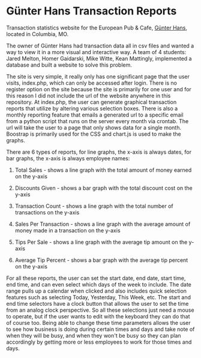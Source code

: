 # Günter Hans Transaction Reports
Transaction statistics website for the European Pub &amp; Cafe, <a href="http://www.gunterhans.com/">Günter Hans</a>, located in Columbia, MO.

The owner of Günter Hans had transaction data all in csv files and wanted a way to view it in a more visual and interactive way. A team of 4 students: Jared Melton, Homer Gaidarski, Mike Witte, Kean Mattingly, implemented a database and built a website to solve this problem.

The site is very simple, it really only has one significant page that the user visits, index.php, which can only be accessed after login. There is no register option on the site because the site is primarily for one user and for this reason I did not include the url of the website anywhere in this repository. At index.php, the user can generate graphical transaction reports that utilize by altering various selection boxes. There is also a monthly reporting feature that emails a generated url to a specific email from a python script that runs on the server every month via crontab. The url will take the user to a page that only shows data for a single month. Boostrap is primarily used for the CSS and chart.js is used to make the graphs.

There are 6 types of reports, for line graphs, the x-axis is always dates, for bar graphs, the x-axis is always employee names:

1. Total Sales - shows a line graph with the total amount of money earned on the y-axis

2. Discounts Given - shows a bar graph with the total discount cost on the y-axis

3. Transaction Count - shows a line graph with the total number of transactions on the y-axis

4. Sales Per Transaction - shows a line graph with the average amount of money made in a transaction on the y-axis

5. Tips Per Sale - shows a line graph with the average tip amount on the y-axis

6. Average Tip Percent - shows a bar graph with the average tip percent on the y-axis

For all these reports, the user can set the start date, end date, start time, end time, and can even select which days of the week to include. The date range pulls up a calendar when clicked and also includes quick selection features such as selecting Today, Yesterday, This Week, etc. The start and end time selectors have a clock button that allows the user to set the time from an analog clock perspective. So all these selections just need a mouse to operate, but if the user wants to edit with the keyboard they can do that of course too. Being able to change these time parameters allows the user to see how business is doing during certain times and days and take note of when they will be busy, and when they won't be busy so they can plan accordingly by getting more or less employees to work for those times and days.
